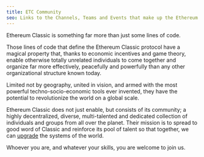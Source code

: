 ```yaml
---
title: ETC Community
seo: Links to the Channels, Teams and Events that make up the Ethereum Classic community. Get involved!
---
```


Ethereum Classic is something far more than just some lines of code.

Those lines of code that define the Ethereum Classic protocol have a magical property that, thanks to economic incentives and game theory, enable otherwise totally unrelated individuals to come together and organize far more effectively, peacefully and powerfully than any other organizational structure known today.

Limited not by geography, united in vision, and armed with the most powerful techno-socio-economic tools ever invented, they have the potential to revolutionize the world on a global scale.

Ethereum Classic does not just enable, but consists of its community; a highly decentralized, diverse, multi-talented and dedicated collection of individuals and groups from all over the planet. Their mission is to spread to good word of Classic and reinforce its pool of talent so that together, we can [upgrade](/why-classic/code-is-law) the systems of the world.

Whoever you are, and whatever your skills, you are welcome to join us.
